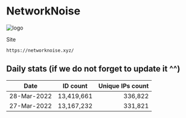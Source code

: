 # NetworkNoise

![logo](https://networknoise.xyz/img/logo.png)

Site
```
https://networknoise.xyz/
```
Daily stats (if we do not forget to update it ^^)
----

Date|ID count|Unique IPs count|
|---|---|--:|
28-Mar-2022|13,419,661|336,822
27-Mar-2022|13,167,232|331,821
